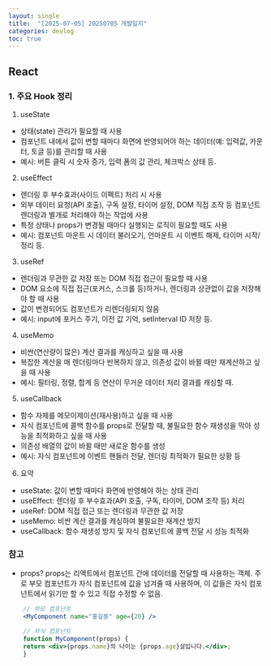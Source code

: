 ```yaml
---
layout: single
title:  "[2025-07-05] 20250705 개발일지"
categories: devlog
toc: true
---
```


## React

### 1. 주요 Hook 정리
1. useState
- 상태(state) 관리가 필요할 때 사용
- 컴포넌트 내에서 값이 변할 때마다 화면에 반영되어야 하는 데이터(예: 입력값, 카운터, 토글 등)를 관리할 때 사용
- 예시: 버튼 클릭 시 숫자 증가, 입력 폼의 값 관리, 체크박스 상태 등.

2. useEffect
- 렌더링 후 부수효과(사이드 이펙트) 처리 시 사용
- 외부 데이터 요청(API 호출), 구독 설정, 타이머 설정, DOM 직접 조작 등 컴포넌트 렌더링과 별개로 처리해야 하는 작업에 사용
- 특정 상태나 props가 변경될 때마다 실행되는 로직이 필요할 때도 사용
- 예시: 컴포넌트 마운트 시 데이터 불러오기, 언마운트 시 이벤트 해제, 타이머 시작/정리 등.

3. useRef
- 렌더링과 무관한 값 저장 또는 DOM 직접 접근이 필요할 때 사용
- DOM 요소에 직접 접근(포커스, 스크롤 등)하거나, 렌더링과 상관없이 값을 저장해야 할 때 사용
- 값이 변경되어도 컴포넌트가 리렌더링되지 않음
- 예시: input에 포커스 주기, 이전 값 기억, setInterval ID 저장 등.

4. useMemo
- 비싼(연산량이 많은) 계산 결과를 캐싱하고 싶을 때 사용
- 복잡한 계산을 매 렌더링마다 반복하지 않고, 의존성 값이 바뀔 때만 재계산하고 싶을 때 사용
- 예시: 필터링, 정렬, 합계 등 연산이 무거운 데이터 처리 결과를 캐싱할 때.

5. useCallback
- 함수 자체를 메모이제이션(재사용)하고 싶을 때 사용
- 자식 컴포넌트에 콜백 함수를 props로 전달할 때, 불필요한 함수 재생성을 막아 성능을 최적화하고 싶을 때 사용
- 의존성 배열의 값이 바뀔 때만 새로운 함수를 생성
- 예시: 자식 컴포넌트에 이벤트 핸들러 전달, 렌더링 최적화가 필요한 상황 등

6. 요약
- useState: 값이 변할 때마다 화면에 반영해야 하는 상태 관리
- useEffect: 렌더링 후 부수효과(API 호출, 구독, 타이머, DOM 조작 등) 처리
- useRef: DOM 직접 접근 또는 렌더링과 무관한 값 저장
- useMemo: 비싼 계산 결과를 캐싱하여 불필요한 재계산 방지
- useCallback: 함수 재생성 방지 및 자식 컴포넌트에 콜백 전달 시 성능 최적화

### 참고
- props? props는 리액트에서 컴포넌트 간에 데이터를 전달할 때 사용하는 객체. 주로 부모 컴포넌트가 자식 컴포넌트에 값을 넘겨줄 때 사용하며, 이 값들은 자식 컴포넌트에서 읽기만 할 수 있고 직접 수정할 수 없음.
```jsx
    // 부모 컴포넌트
    <MyComponent name="홍길동" age={20} />

    // 자식 컴포넌트
    function MyComponent(props) {
    return <div>{props.name}의 나이는 {props.age}살입니다.</div>;
    }
```